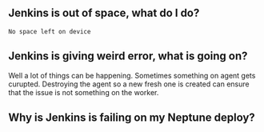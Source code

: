 ## Jenkins is out of space, what do I do?
`No space left on device`

## Jenkins is giving weird error, what is going on?
Well a lot of things can be happening. Sometimes something on agent gets curupted. Destroying the agent so a new fresh one is created can ensure that the issue is not something on the worker.

## Why is Jenkins is failing on my Neptune deploy?
<!--stackedit_data:
eyJoaXN0b3J5IjpbLTE3NDcxNDI0MzRdfQ==
-->